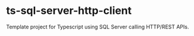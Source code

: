 # ts-sql-server-http-client
Template project for Typescript using SQL Server calling HTTP/REST APIs.
